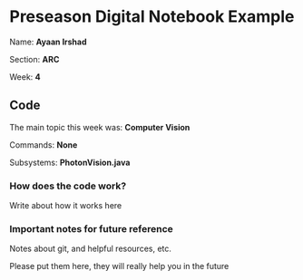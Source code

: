 # Preseason Digital Notebook Example
Name: **Ayaan Irshad**

Section: **ARC**

Week: **4**


## Code

The main topic this week was: **Computer Vision**

Commands: **None**

Subsystems: **PhotonVision.java**

### How does the code work?
Write about how it works here


### Important notes for future reference
Notes about git, and helpful resources, etc. 

Please put them here, they will really help you in the future 
